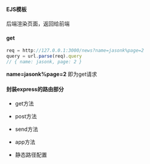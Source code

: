 

####	EJS模板

后端渲染页面，返回给前端

#### get

~~~javascript
req = http://127.0.0.1:3000/news?name=jasonk%page=2
query = url.parse(req).query
// { name: jasonk, page: 2 }
~~~

__name=jasonk%page=2__  即为get请求

#### 封装express的路由部分

* get方法

* post方法

* send方法

* app方法

* 静态路径配置